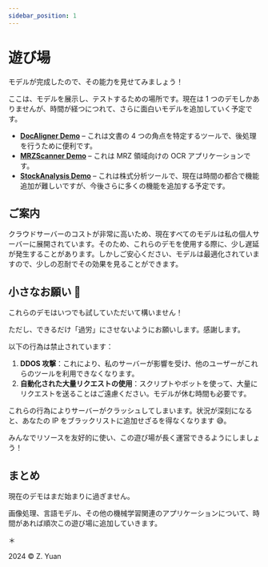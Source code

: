 ```yaml
---
sidebar_position: 1
---
```


# 遊び場

モデルが完成したので、その能力を見せてみましょう！

ここは、モデルを展示し、テストするための場所です。現在は 1 つのデモしかありませんが、時間が経つにつれて、さらに面白いモデルを追加していく予定です。

- [**DocAligner Demo**](./docaligner-demo.md) – これは文書の 4 つの角点を特定するツールで、後処理を行うために便利です。
- [**MRZScanner Demo**](./mrzscanner-demo.md) – これは MRZ 領域向けの OCR アプリケーションです。
- [**StockAnalysis Demo**](./stock-demo.md) – これは株式分析ツールで、現在は時間の都合で機能追加が難しいですが、今後さらに多くの機能を追加する予定です。

## ご案内

クラウドサーバーのコストが非常に高いため、現在すべてのモデルは私の個人サーバーに展開されています。そのため、これらのデモを使用する際に、少し遅延が発生することがあります。しかしご安心ください、モデルは最適化されていますので、少しの忍耐でその効果を見ることができます。

## 小さなお願い 🙏

これらのデモはいつでも試していただいて構いません！

ただし、できるだけ「過労」にさせないようにお願いします。感謝します。

以下の行為は禁止されています：

1. **DDOS 攻撃**：これにより、私のサーバーが影響を受け、他のユーザーがこれらのツールを利用できなくなります。
2. **自動化された大量リクエストの使用**：スクリプトやボットを使って、大量にリクエストを送ることはご遠慮ください。モデルが休む時間も必要です。

これらの行為によりサーバーがクラッシュしてしまいます。状況が深刻になると、あなたの IP をブラックリストに追加せざるを得なくなります 😅。

みんなでリソースを友好的に使い、この遊び場が長く運営できるようにしましょう！

## まとめ

現在のデモはまだ始まりに過ぎません。

画像処理、言語モデル、その他の機械学習関連のアプリケーションについて、時間があれば順次この遊び場に追加していきます。

＊

2024 © Z. Yuan
